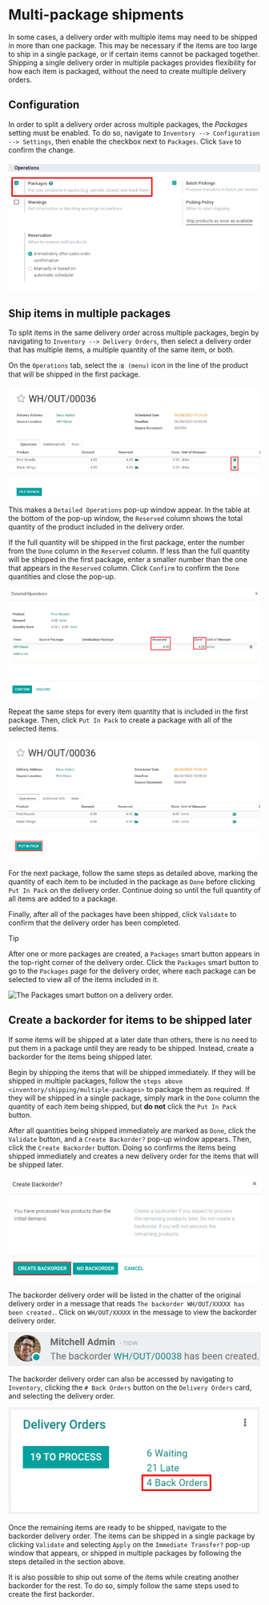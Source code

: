 # Multi-package shipments

In some cases, a delivery order with multiple items may need to be
shipped in more than one package. This may be necessary if the items are
too large to ship in a single package, or if certain items cannot be
packaged together. Shipping a single delivery order in multiple packages
provides flexibility for how each item is packaged, without the need to
create multiple delivery orders.

## Configuration

In order to split a delivery order across multiple packages, the
*Packages* setting must be enabled. To do so, navigate to
`Inventory --> Configuration --> Settings`, then enable the checkbox
next to `Packages`. Click `Save` to confirm the change.

<img src="multipack/packages-setting.png" class="align-center"
alt="The Packages setting on the Inventory app settings page." />

## Ship items in multiple packages

To split items in the same delivery order across multiple packages,
begin by navigating to `Inventory --> Delivery Orders`, then select a
delivery order that has multiple items, a multiple quantity of the same
item, or both.

On the `Operations` tab, select the `⁞≣ (menu)` icon in the line of the
product that will be shipped in the first package.

<img src="multipack/product-menu-icon.png" class="align-center"
alt="The menu icon for a product in a delivery order." />

This makes a `Detailed Operations` pop-up window appear. In the table at
the bottom of the pop-up window, the `Reserved` column shows the total
quantity of the product included in the delivery order.

If the full quantity will be shipped in the first package, enter the
number from the `Done` column in the `Reserved` column. If less than the
full quantity will be shipped in the first package, enter a smaller
number than the one that appears in the `Reserved` column. Click
`Confirm` to confirm the `Done` quantities and close the pop-up.

<img src="multipack/detailed-operations.png" class="align-center"
alt="The Detailed Operations pop-up for a product in a delivery order." />

Repeat the same steps for every item quantity that is included in the
first package. Then, click `Put In Pack` to create a package with all of
the selected items.

<img src="multipack/put-in-pack.png" class="align-center"
alt="The Put In Pack button on a delivery order." />

For the next package, follow the same steps as detailed above, marking
the quantity of each item to be included in the package as `Done` before
clicking `Put In Pack` on the delivery order. Continue doing so until
the full quantity of all items are added to a package.

Finally, after all of the packages have been shipped, click `Validate`
to confirm that the delivery order has been completed.

> [!TIP]
> After one or more packages are created, a `Packages` smart button
> appears in the top-right corner of the delivery order. Click the
> `Packages` smart button to go to the `Packages` page for the delivery
> order, where each package can be selected to view all of the items
> included in it.
>
> <img src="multipack/packages-smart-button.png" class="align-center"
> alt="The Packages smart button on a delivery order." />

## Create a backorder for items to be shipped later

If some items will be shipped at a later date than others, there is no
need to put them in a package until they are ready to be shipped.
Instead, create a backorder for the items being shipped later.

Begin by shipping the items that will be shipped immediately. If they
will be shipped in multiple packages, follow the
`steps above <inventory/shipping/multiple-packages>` to package them as
required. If they will be shipped in a single package, simply mark in
the `Done` column the quantity of each item being shipped, but **do
not** click the `Put In Pack` button.

After all quantities being shipped immediately are marked as `Done`,
click the `Validate` button, and a `Create Backorder?` pop-up window
appears. Then, click the `Create Backorder` button. Doing so confirms
the items being shipped immediately and creates a new delivery order for
the items that will be shipped later.

<img src="multipack/backorder-pop-up.png" class="align-center"
alt="The Create Backorder? pop-up window." />

The backorder delivery order will be listed in the chatter of the
original delivery order in a message that reads
`The backorder WH/OUT/XXXXX has been created.`. Click on `WH/OUT/XXXXX`
in the message to view the backorder delivery order.

<img src="multipack/backorder-chatter.png" class="align-center"
alt="The backorder delivery order listed in the chatter of the original delivery order." />

The backorder delivery order can also be accessed by navigating to
`Inventory`, clicking the `# Back Orders` button on the
`Delivery Orders` card, and selecting the delivery order.

<img src="multipack/back-orders-button.png" class="align-center"
alt="The Back Orders button on the Delivery Orders card." />

Once the remaining items are ready to be shipped, navigate to the
backorder delivery order. The items can be shipped in a single package
by clicking `Validate` and selecting `Apply` on the
`Immediate Transfer?` pop-up window that appears, or shipped in multiple
packages by following the steps detailed in the section above.

It is also possible to ship out some of the items while creating another
backorder for the rest. To do so, simply follow the same steps used to
create the first backorder.
